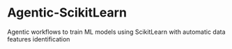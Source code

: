 # Agentic-ScikitLearn
Agentic workflows to train ML models using ScikitLearn with automatic data features identification
